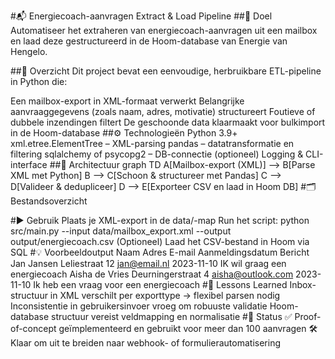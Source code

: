 #📬 Energiecoach-aanvragen Extract & Load Pipeline
##🔧 Doel
Automatiseer het extraheren van energiecoach-aanvragen uit een mailbox en laad deze gestructureerd in de Hoom-database van Energie van Hengelo.

##📁 Overzicht
Dit project bevat een eenvoudige, herbruikbare ETL-pipeline in Python die:

Een mailbox-export in XML-formaat verwerkt
Belangrijke aanvraaggegevens (zoals naam, adres, motivatie) structureert
Foutieve of dubbele inzendingen filtert
De geschoonde data klaarmaakt voor bulkimport in de Hoom-database
##⚙️ Technologieën
Python 3.9+
xml.etree.ElementTree – XML-parsing
pandas – datatransformatie en filtering
sqlalchemy of psycopg2 – DB-connectie (optioneel)
Logging & CLI-interface
##📐 Architectuur
graph TD
    A[Mailbox-export (XML)] --> B[Parse XML met Python]
    B --> C[Schoon & structureer met Pandas]
    C --> D[Valideer & dedupliceer]
    D --> E[Exporteer CSV en laad in Hoom DB]
#🗂️ Bestandsoverzicht
<!-- energiecoach-pipeline/
├── src/
│   ├── parse_xml.py         # Extract en parse XML-bestanden
│   ├── transform.py         # Structureren, opschonen, deduplicatie
│   ├── load.py              # Database-laag of export naar CSV
│   └── config.py            # Padinstellingen, mapping, log-niveau
├── data/
│   └── export_stations.xml  # Voorbeeldmailbox-export
├── output/
│   └── energiecoach.csv      # Gevalideerde, schone dataset
├── README.md
└── requirements.txt -->
#▶️ Gebruik
Plaats je XML-export in de data/-map
Run het script:
python src/main.py --input data/mailbox_export.xml --output output/energiecoach.csv
(Optioneel) Laad het CSV-bestand in Hoom via SQL 
#💡 Voorbeeldoutput
Naam	Adres	E-mail	Aanmeldingsdatum	Bericht
Jan Jansen	Leliestraat 12	jan@email.nl	2023-11-10	IK wil graag een energiecoach
Aisha de Vries	Deurningerstraat 4	aisha@outlook.com	2023-11-10	Ik heb een vraag voor een energiecoach
#🚩 Lessons Learned
Inbox-structuur in XML verschilt per exporttype → flexibel parsen nodig
Inconsistentie in gebruikersinvoer vroeg om robuuste validatie
Hoom-database structuur vereist veldmapping en normalisatie
#📌 Status
✅ Proof-of-concept geïmplementeerd en gebruikt voor meer dan 100 aanvragen
🛠️ Klaar om uit te breiden naar webhook- of formulierautomatisering
